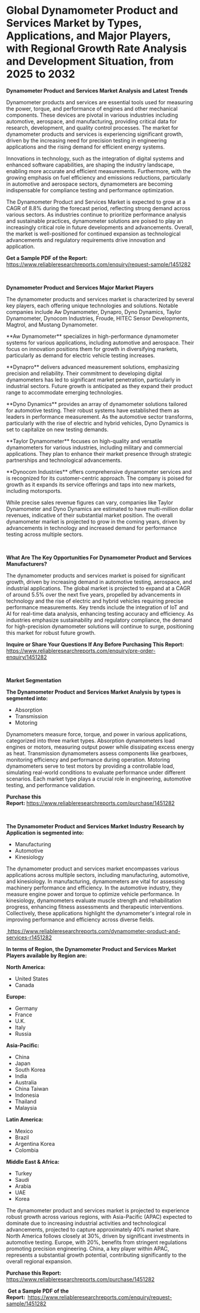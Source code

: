 <p><h1>Global Dynamometer Product and Services Market by Types, Applications, and Major Players, with Regional Growth Rate Analysis and Development Situation, from 2025 to 2032</h1></p><p><strong>Dynamometer Product and Services Market Analysis and Latest Trends</strong></p>
<p><p>Dynamometer products and services are essential tools used for measuring the power, torque, and performance of engines and other mechanical components. These devices are pivotal in various industries including automotive, aerospace, and manufacturing, providing critical data for research, development, and quality control processes. The market for dynamometer products and services is experiencing significant growth, driven by the increasing need for precision testing in engineering applications and the rising demand for efficient energy systems.</p><p>Innovations in technology, such as the integration of digital systems and enhanced software capabilities, are shaping the industry landscape, enabling more accurate and efficient measurements. Furthermore, with the growing emphasis on fuel efficiency and emissions reductions, particularly in automotive and aerospace sectors, dynamometers are becoming indispensable for compliance testing and performance optimization. </p><p>The Dynamometer Product and Services Market is expected to grow at a CAGR of 8.8% during the forecast period, reflecting strong demand across various sectors. As industries continue to prioritize performance analysis and sustainable practices, dynamometer solutions are poised to play an increasingly critical role in future developments and advancements. Overall, the market is well-positioned for continued expansion as technological advancements and regulatory requirements drive innovation and application.</p></p>
<p><strong>Get a Sample PDF of the Report:&nbsp;</strong> <a href="https://www.reliableresearchreports.com/enquiry/request-sample/1451282?utm_campaign=2883&utm_medium=2&utm_source=Github&utm_content=ia&utm_term=16042025&utm_id=dynamometer-product-and-services">https://www.reliableresearchreports.com/enquiry/request-sample/1451282</a></p>
<p>&nbsp;</p>
<p><strong>Dynamometer Product and Services Major Market Players</strong></p>
<p><p>The dynamometer products and services market is characterized by several key players, each offering unique technologies and solutions. Notable companies include Aw Dynamometer, Dynapro, Dyno Dynamics, Taylor Dynamometer, Dynocom Industries, Froude, HITEC Sensor Developments, Magtrol, and Mustang Dynamometer.</p><p>**Aw Dynamometer** specializes in high-performance dynamometer systems for various applications, including automotive and aerospace. Their focus on innovation positions them for growth in diversifying markets, particularly as demand for electric vehicle testing increases.</p><p>**Dynapro** delivers advanced measurement solutions, emphasizing precision and reliability. Their commitment to developing digital dynamometers has led to significant market penetration, particularly in industrial sectors. Future growth is anticipated as they expand their product range to accommodate emerging technologies.</p><p>**Dyno Dynamics** provides an array of dynamometer solutions tailored for automotive testing. Their robust systems have established them as leaders in performance measurement. As the automotive sector transforms, particularly with the rise of electric and hybrid vehicles, Dyno Dynamics is set to capitalize on new testing demands.</p><p>**Taylor Dynamometer** focuses on high-quality and versatile dynamometers for various industries, including military and commercial applications. They plan to enhance their market presence through strategic partnerships and technological advancements.</p><p>**Dynocom Industries** offers comprehensive dynamometer services and is recognized for its customer-centric approach. The company is poised for growth as it expands its service offerings and taps into new markets, including motorsports.</p><p>While precise sales revenue figures can vary, companies like Taylor Dynamometer and Dyno Dynamics are estimated to have multi-million dollar revenues, indicative of their substantial market position. The overall dynamometer market is projected to grow in the coming years, driven by advancements in technology and increased demand for performance testing across multiple sectors.</p></p>
<p>&nbsp;</p>
<p><strong>What Are The Key Opportunities For Dynamometer Product and Services Manufacturers?</strong></p>
<p><p>The dynamometer products and services market is poised for significant growth, driven by increasing demand in automotive testing, aerospace, and industrial applications. The global market is projected to expand at a CAGR of around 5.5% over the next five years, propelled by advancements in technology and the rise of electric and hybrid vehicles requiring precise performance measurements. Key trends include the integration of IoT and AI for real-time data analysis, enhancing testing accuracy and efficiency. As industries emphasize sustainability and regulatory compliance, the demand for high-precision dynamometer solutions will continue to surge, positioning this market for robust future growth.</p></p>
<p><strong>Inquire or Share Your Questions If Any Before Purchasing This Report:</strong> <a href="https://www.reliableresearchreports.com/enquiry/pre-order-enquiry/1451282?utm_campaign=2883&utm_medium=2&utm_source=Github&utm_content=ia&utm_term=16042025&utm_id=dynamometer-product-and-services">https://www.reliableresearchreports.com/enquiry/pre-order-enquiry/1451282</a></p>
<p>&nbsp;</p>
<p><strong>Market Segmentation</strong></p>
<p><strong>The Dynamometer Product and Services Market Analysis by types is segmented into:</strong></p>
<p><ul><li>Absorption</li><li>Transmission</li><li>Motoring</li></ul></p>
<p><p>Dynamometers measure force, torque, and power in various applications, categorized into three market types. Absorption dynamometers load engines or motors, measuring output power while dissipating excess energy as heat. Transmission dynamometers assess components like gearboxes, monitoring efficiency and performance during operation. Motoring dynamometers serve to test motors by providing a controllable load, simulating real-world conditions to evaluate performance under different scenarios. Each market type plays a crucial role in engineering, automotive testing, and performance validation.</p></p>
<p><strong>Purchase this Report:&nbsp;</strong><a href="https://www.reliableresearchreports.com/purchase/1451282?utm_campaign=2883&utm_medium=2&utm_source=Github&utm_content=ia&utm_term=16042025&utm_id=dynamometer-product-and-services">https://www.reliableresearchreports.com/purchase/1451282</a></p>
<p>&nbsp;</p>
<p><strong>The Dynamometer Product and Services Market Industry Research by Application is segmented into:</strong></p>
<p><ul><li>Manufacturing</li><li>Automotive</li><li>Kinesiology</li></ul></p>
<p><p>The dynamometer product and services market encompasses various applications across multiple sectors, including manufacturing, automotive, and kinesiology. In manufacturing, dynamometers are vital for assessing machinery performance and efficiency. In the automotive industry, they measure engine power and torque to optimize vehicle performance. In kinesiology, dynamometers evaluate muscle strength and rehabilitation progress, enhancing fitness assessments and therapeutic interventions. Collectively, these applications highlight the dynamometer's integral role in improving performance and efficiency across diverse fields.</p></p>
<p><a href="https://www.reliableresearchreports.com/dynamometer-product-and-services-r1451282?utm_campaign=2883&utm_medium=2&utm_source=Github&utm_content=ia&utm_term=16042025&utm_id=dynamometer-product-and-services">&nbsp;https://www.reliableresearchreports.com/dynamometer-product-and-services-r1451282</a></p>
<p><strong>In terms of Region, the Dynamometer Product and Services Market Players available by Region are:</strong></p>
<p>
    <p> <strong> North America: </strong>
        <ul>
            <li>United States</li>
            <li>Canada</li>
        </ul>
        </p> 
    <p> <strong> Europe: </strong>
        <ul>
            <li>Germany</li>
            <li>France</li>
            <li>U.K.</li>
            <li>Italy</li>
            <li>Russia</li>
        </ul>
        </p> 
    <p> <strong> Asia-Pacific: </strong>
        <ul>
            <li>China</li>
            <li>Japan</li>
            <li>South Korea</li>
            <li>India</li>
            <li>Australia</li>
            <li>China Taiwan</li>
            <li>Indonesia</li>
            <li>Thailand</li>
            <li>Malaysia</li>
        </ul>
        </p> 
    <p> <strong> Latin America: </strong>
        <ul>
            <li>Mexico</li>
            <li>Brazil</li>
            <li>Argentina Korea</li>
            <li>Colombia</li>
        </ul>
        </p> 
    <p> <strong> Middle East & Africa: </strong>
        <ul>
            <li>Turkey</li>
            <li>Saudi</li>
            <li>Arabia</li>
            <li>UAE</li>
            <li>Korea</li>
        </ul>
    </p>
    </p>
<p><p>The dynamometer product and services market is projected to experience robust growth across various regions, with Asia-Pacific (APAC) expected to dominate due to increasing industrial activities and technological advancements, projected to capture approximately 40% market share. North America follows closely at 30%, driven by significant investments in automotive testing. Europe, with 20%, benefits from stringent regulations promoting precision engineering. China, a key player within APAC, represents a substantial growth potential, contributing significantly to the overall regional expansion.</p></p>
<p><strong>Purchase this Report: </strong><a href="https://www.reliableresearchreports.com/purchase/1451282?utm_campaign=2883&utm_medium=2&utm_source=Github&utm_content=ia&utm_term=16042025&utm_id=dynamometer-product-and-services">https://www.reliableresearchreports.com/purchase/1451282</a></p>
<p>&nbsp;<strong>Get a Sample PDF of the Report:&nbsp;&nbsp;</strong><a href="https://www.reliableresearchreports.com/enquiry/request-sample/1451282?utm_campaign=2883&utm_medium=2&utm_source=Github&utm_content=ia&utm_term=16042025&utm_id=dynamometer-product-and-services">https://www.reliableresearchreports.com/enquiry/request-sample/1451282</a></p>
<p><strong></strong></p>
<p><p></p><p></p><p></p></p>